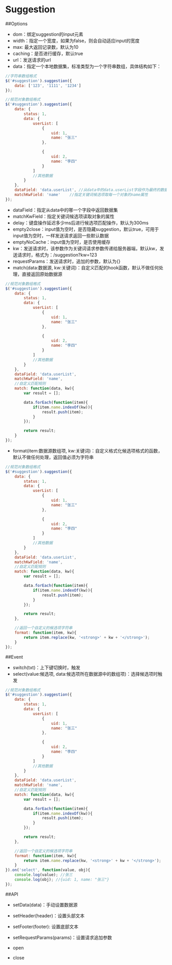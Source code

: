 Suggestion
=======================

##Options

* dom：绑定suggestion的input元素
* width：指定一个宽度，如果为false，则会自动适应input的宽度
* max: 最大返回记录数，默认为10
* caching：是否进行缓存，默认true
* url：发送请求的url
* data：指定一个本地数据集，标准类型为一个字符串数组，具体结构如下：

```js
//字符串数组格式
$('#suggestion').suggestion({
	data: ['123', '1111', '1234']
});

//规范对象数组格式
$('#suggestion').suggestion({
	data: {
		status: 1,
		data: {
			userList: [
				{
					uid: 1,
					name: "张三"
				},

				{
					uid: 2,
					name: "李四"
				}
			]
			//其他数据
		}
	},
	dataField: 'data.userList',	//从data中的data.userList字段作为最终的数据集
	matchKwField: 'name'	//指定关键词候选项取每一个对象的name属性
});
```

* dataField：指定从data中的哪一个字段中返回数据集
* matchKwField：指定关键词候选项读取对象的属性
* delay：键盘操作延迟多少ms后进行候选项匹配操作，默认为300ms
* empty2close：input值为空时，是否隐藏suggestion，默认true，可用于input值为空时，一样发送请求返回一些默认数据
* emptyNoCache：input值为空时，是否使用缓存
* kw：发送请求时，该参数作为关键词请求参数传递给服务器端，默认kw，发送请求时，格式为：/suggestion?kw=123
* requestParams：发送请求时，追加的参数，默认为{}
* match(data:数据源, kw:关键词)：自定义匹配的hook函数，默认不做任何处理，直接返回原始数据源

```js
//规范对象数组格式
$('#suggestion').suggestion({
	data: {
		status: 1,
		data: {
			userList: [
				{
					uid: 1,
					name: "张三"
				},

				{
					uid: 2,
					name: "李四"
				}
			]
			//其他数据
		}
	},
	dataField: 'data.userList',
	matchKwField: 'name',
	//自定义匹配规则
	match: function(data, kw){
		var result = [];

		data.forEach(function(item){
			if(item.name.indexOf(kw)){
				result.push(item);
			}
		});

		return result;
	}
});
```

* format(item:数据源数组项, kw:关键词)：自定义格式化候选项格式的函数，默认不做任何处理，返回值必须为字符串

```js
//规范对象数组格式
$('#suggestion').suggestion({
	data: {
		status: 1,
		data: {
			userList: [
				{
					uid: 1,
					name: "张三"
				},

				{
					uid: 2,
					name: "李四"
				}
			]
			//其他数据
		}
	},
	dataField: 'data.userList',
	matchKwField: 'name',
	//自定义匹配规则
	match: function(data, kw){
		var result = [];

		data.forEach(function(item){
			if(item.name.indexOf(kw)){
				result.push(item);
			}
		});

		return result;
	},

	//返回一个自定义的候选项字符串
	format: function(item, kw){
		return item.replace(kw, '<strong>' + kw + '</strong>');
	}
});
```

##Event

* switch(txt)：上下键切换时，触发
* select(value:候选项, data:候选项所在数据源中的数组项)：选择候选项时触发

```js
//规范对象数组格式
$('#suggestion').suggestion({
	data: {
		status: 1,
		data: {
			userList: [
				{
					uid: 1,
					name: "张三"
				},

				{
					uid: 2,
					name: "李四"
				}
			]
			//其他数据
		}
	},
	dataField: 'data.userList',
	matchKwField: 'name',
	//自定义匹配规则
	match: function(data, kw){
		var result = [];

		data.forEach(function(item){
			if(item.name.indexOf(kw)){
				result.push(item);
			}
		});

		return result;
	},

	//返回一个自定义的候选项字符串
	format: function(item, kw){
		return item.name.replace(kw, '<strong>' + kw + '</strong>');
	}
}).on('select', function(value, obj){
	console.log(value); //张三
	console.log(obj); //{uid: 1, name: "张三"}
});
```

##API

* setData(data)：手动设置数据源

* setHeader(header)：设置头部文本

* setFooter(footer): 设置底部文本

* setRequestParams(params)：设置请求追加参数

* open

* close
